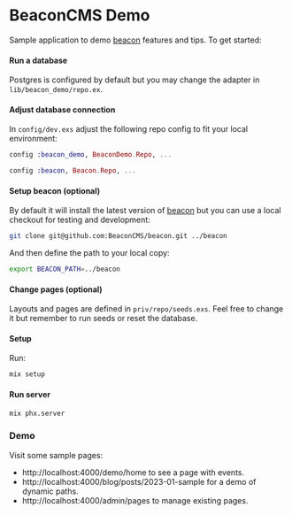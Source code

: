# BeaconCMS Demo

Sample application to demo [beacon](https://github.com/BeaconCMS/beacon) features and tips. To get started:

#### Run a database

Postgres is configured by default but you may change the adapter in `lib/beacon_demo/repo.ex`.

#### Adjust database connection

In `config/dev.exs` adjust the following repo config to fit your local environment:

```elixir
config :beacon_demo, BeaconDemo.Repo, ...

config :beacon, Beacon.Repo, ...
```

#### Setup beacon (optional)

By default it will install the latest version of [beacon](https://github.com/BeaconCMS/beacon) but you can use a local checkout for testing and development:

```sh
git clone git@github.com:BeaconCMS/beacon.git ../beacon
```

And then define the path to your local copy:

```sh
export BEACON_PATH=../beacon
```

#### Change pages (optional)

Layouts and pages are defined in `priv/repo/seeds.exs`. Feel free to change it but remember to run seeds or reset the database.

#### Setup

Run:

```sh
mix setup
```

#### Run server

```sh
mix phx.server
```

### Demo

Visit some sample pages:

  * http://localhost:4000/demo/home to see a page with events.
  * http://localhost:4000/blog/posts/2023-01-sample for a demo of dynamic paths.
  * http://localhost:4000/admin/pages to manage existing pages.
